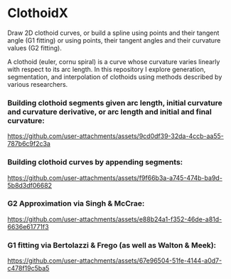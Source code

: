 # ClothoidX
Draw 2D clothoid curves, or build a spline using points and their tangent angle (G1 fitting) or using points, their tangent angles and their curvature values (G2 fitting). 

A clothoid (euler, cornu spiral) is a curve whose curvature varies linearly with respect to its arc length. In this repository I explore generation, segmentation, and interpolation of clothoids using methods described by various researchers. 

### Building clothoid segments given arc length, initial curvature and curvature derivative, or arc length and initial and final curvature:

https://github.com/user-attachments/assets/9cd0df39-32da-4ccb-aa55-787b6c9f2c3a

### Building clothoid curves by appending segments:

https://github.com/user-attachments/assets/f9f66b3a-a745-474b-ba9d-5b8d3df06682

### G2 Approximation via Singh & McCrae:

https://github.com/user-attachments/assets/e88b24a1-f352-46de-a81d-6636e61771f3

### G1 fitting via Bertolazzi & Frego (as well as Walton & Meek):

https://github.com/user-attachments/assets/67e96504-51fe-4144-a0d7-c478f19c5ba5



